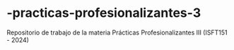 # -practicas-profesionalizantes-3
Repositorio de trabajo de la materia Prácticas Profesionalizantes III (ISFT151 - 2024)
